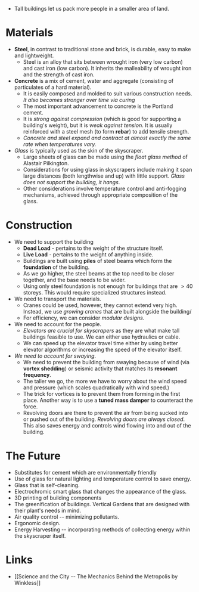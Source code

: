 * Tall buildings let us pack more people in a smaller area of land.
# Materials
* **Steel**, in contrast to traditional stone and brick, is durable, easy to make and lightweight. 
	* Steel is an alloy that sits between wrought iron (very low carbon) and cast iron (low carbon). It inherits the malleability of wrought iron and the strength of cast iron.
* **Concrete** is a mix of cement, water and aggregate (consisting of particulates of a hard material). 
	* It is easily composed and molded to suit various construction needs. *It also becomes stronger over time via curing*
	* The most important advancement to concrete is the Portland cement.
	* It is *strong against compression* (which is good for supporting a building's weight), but it is *weak against tension*. It is usually reinforced with a steel mesh (to form **rebar**) to add tensile strength.
	* *Concrete and steel expand and contract at almost exactly the same rate when temperatures vary.*
* *Glass* is typically used as the skin of the skyscraper.
	* Large sheets of glass can be made using the *float glass method* of Alastair Pilkington.
	* Considerations for using glass in skyscrapers include making it span large distances (both lengthwise and up) with little support. *Glass does not support the building, it hangs*.
	* Other considerations involve temperature control and anti-fogging mechanisms, achieved through appropriate composition of the glass.

# Construction
* We need to support the building
	* **Dead Load** - pertains to the weight of the structure itself.
	* **Live Load** - pertains to the weight of anything inside.
	* Buildings are built using **piles** of steel beams which form the **foundation** of the building.
	* As we go higher, the steel beams at the top need to be closer together, and the base needs to be wider.
	* Using only steel foundation is not enough for buildings that are $>40$ storeys. This would require specialized structures instead.
* We need to transport the materials.
	* Cranes could be used, however, they cannot extend very high. Instead, we use *growing cranes* that are built alongside the building/
	* For efficiency, we can consider *modular designs*.
* We need to account for the people.
	* *Elevators are crucial for skyscrapers* as they are what make tall buildings feasible to use. We can either use hydraulics or cable.
	* We can speed up the elevator travel time either by using better elevator algorithms or increasing the speed of the elevator itself.
* *We need to account for swaying*.
	* We need to prevent the building from swaying because of wind (via **vortex shedding**) or seismic activity that matches its **resonant frequency**.
	* The taller we go, the more we have to worry about the wind speed and pressure (which scales quadratically with wind speed.)
	* The trick for vortices is to prevent them from forming in the first place. Another way is to use a **tuned mass damper** to counteract the force.
	* Revolving doors are there to prevent the air from being sucked into or pushed out of the building. *Revolving doors are always closed*. This also saves energy and controls wind flowing into and out of the building.
# The Future
* Substitutes for cement which are environmentally friendly
* Use of glass for natural lighting and temperature control to save energy. 
* Glass that is self-cleaning.
* Electrochromic smart glass that changes the appearance of the glass.
* 3D printing of building components
* The greenification of buildings. Vertical Gardens that are designed with their plant's needs in mind.
* Air quality control -- minimizing pollutants.
* Ergonomic design.
* Energy Harvesting -- incorporating methods of collecting energy within the skyscraper itself.

# Links
* [[Science and the City -- The Mechanics Behind the Metropolis by Winkless]]